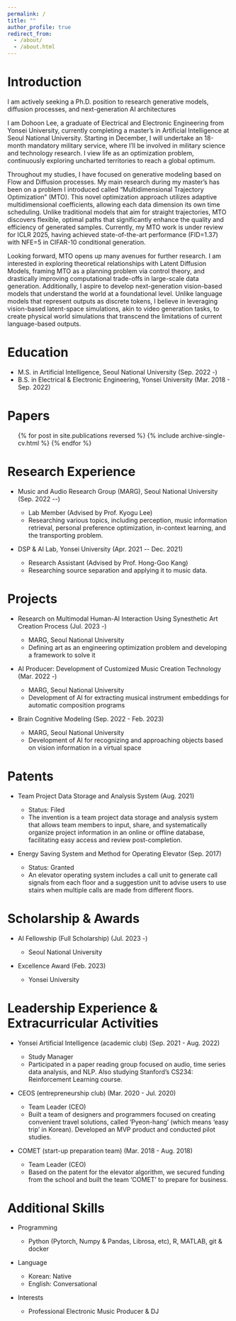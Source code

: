 ```yaml
---
permalink: /
title: ""
author_profile: true
redirect_from: 
  - /about/
  - /about.html
---
```


Introduction
======
I am actively seeking a Ph.D. position to research generative models, diffusion processes, and next-generation AI architectures

I am Dohoon Lee, a graduate of Electrical and Electronic Engineering from Yonsei University, currently completing a master’s in Artificial Intelligence at Seoul National University. Starting in December, I will undertake an 18-month mandatory military service, where I’ll be involved in military science and technology research. I view life as an optimization problem, continuously exploring uncharted territories to reach a global optimum.

Throughout my studies, I have focused on generative modeling based on Flow and Diffusion processes. My main research during my master’s has been on a problem I introduced called “Multidimensional Trajectory Optimization” (MTO). This novel optimization approach utilizes adaptive multidimensional coefficients, allowing each data dimension its own time scheduling. Unlike traditional models that aim for straight trajectories, MTO discovers flexible, optimal paths that significantly enhance the quality and efficiency of generated samples. Currently, my MTO work is under review for ICLR 2025, having achieved state-of-the-art performance (FID=1.37) with NFE=5 in CIFAR-10 conditional generation.

Looking forward, MTO opens up many avenues for further research. I am interested in exploring theoretical relationships with Latent Diffusion Models, framing MTO as a planning problem via control theory, and drastically improving computational trade-offs in large-scale data generation. Additionally, I aspire to develop next-generation vision-based models that understand the world at a foundational level. Unlike language models that represent outputs as discrete tokens, I believe in leveraging vision-based latent-space simulations, akin to video generation tasks, to create physical world simulations that transcend the limitations of current language-based outputs.


Education
======
* M.S. in Artificial Intelligence, Seoul National University (Sep. 2022 -)
* B.S. in Electrical & Electronic Engineering, Yonsei University (Mar. 2018 - Sep. 2022)


Papers
======
  <ul>{% for post in site.publications reversed %}
    {% include archive-single-cv.html %}
  {% endfor %}</ul>


Research Experience
======
* Music and Audio Research Group (MARG), Seoul National University (Sep. 2022 --)
  * Lab Member (Advised by Prof. Kyogu Lee)
  * Researching various topics, including perception, music information retrieval, personal preference optimization, in-context learning, and the transporting problem.


* DSP & AI Lab, Yonsei University (Apr. 2021 -- Dec. 2021)
  * Research Assistant (Advised by Prof. Hong-Goo Kang)
  * Researching source separation and applying it to music data.


Projects
======
* Research on Multimodal Human-AI Interaction Using Synesthetic Art Creation Process (Jul. 2023 -)
  * MARG, Seoul National University
  * Defining art as an engineering optimization problem and developing a framework to solve it

* AI Producer: Development of Customized Music Creation Technology (Mar. 2022 -)
  * MARG, Seoul National University
  * Development of AI for extracting musical instrument embeddings for automatic composition programs

* Brain Cognitive Modeling (Sep. 2022 - Feb. 2023)
  * MARG, Seoul National University
  * Development of AI for recognizing and approaching objects based on vision information in a virtual space


Patents
======
* Team Project Data Storage and Analysis System (Aug. 2021)
  * Status: Filed
  * The invention is a team project data storage and analysis system that allows team members to input, share, and systematically organize project information in an online or offline database, facilitating easy access and review post-completion.

* Energy Saving System and Method for Operating Elevator (Sep. 2017)
  * Status: Granted
  * An elevator operating system includes a call unit to generate call signals from each floor and a suggestion unit to advise users to use stairs when multiple calls are made from different floors.


Scholarship & Awards
======
* AI Fellowship (Full Scholarship) (Jul. 2023 -)
  * Seoul National University

* Excellence Award (Feb. 2023)
  * Yonsei University


Leadership Experience & Extracurricular Activities
======
* Yonsei Artificial Intelligence (academic club) (Sep. 2021 - Aug. 2022)
  * Study Manager
  * Participated in a paper reading group focused on audio, time series data analysis, and NLP. Also studying Stanford’s CS234: Reinforcement Learning course.

* CEOS (entrepreneurship club) (Mar. 2020 - Jul. 2020)
  * Team Leader (CEO)
  * Built a team of designers and programmers focused on creating convenient travel solutions, called ‘Pyeon-hang’ (which means ‘easy trip’ in Korean). Developed an MVP product and conducted pilot studies.

* COMET (start-up preparation team) (Mar. 2018 - Aug. 2018)
  * Team Leader (CEO)
  * Based on the patent for the elevator algorithm, we secured funding from the school and built the team ‘COMET’ to prepare for business.


Additional Skills
======
* Programming
  * Python (Pytorch, Numpy & Pandas, Librosa, etc), R, MATLAB, git & docker

* Language
  * Korean: Native
  * English: Conversational

* Interests
  * Professional Electronic Music Producer & DJ